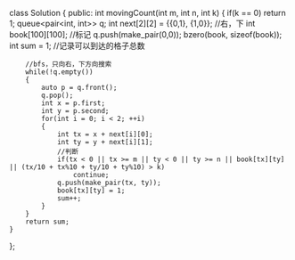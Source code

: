 class Solution {
public:
    int movingCount(int m, int n, int k) {
        if(k == 0)  return 1;
        queue<pair<int, int>> q;
        int next[2][2] = {{0,1}, {1,0}};    //右，下
        int book[100][100];     //标记
        q.push(make_pair(0,0));
        bzero(book, sizeof(book));
        int sum = 1;    //记录可以到达的格子总数

        //bfs，只向右，下方向搜索
        while(!q.empty())
        {
            auto p = q.front();
            q.pop();
            int x = p.first;
            int y = p.second;
            for(int i = 0; i < 2; ++i)
            {
                int tx = x + next[i][0];
                int ty = y + next[i][1];
                //判断
                if(tx < 0 || tx >= m || ty < 0 || ty >= n || book[tx][ty] || (tx/10 + tx%10 + ty/10 + ty%10) > k)
                    continue;
                q.push(make_pair(tx, ty));
                book[tx][ty] = 1;
                sum++;
            }
        }       
        return sum;
    }
};
